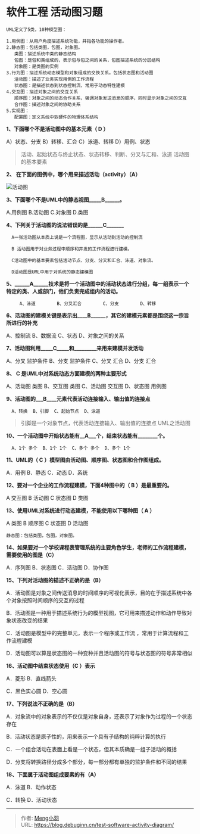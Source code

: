 # 软件工程 活动图习题


```shell
UML定义了5类，10种模型图：

1.用例图：从用户角度描述系统功能，并指各功能的操作者。
2.静态图：包括类图，包图，对象图。
   类图：描述系统中类的静态结构
   包图：是包和类组成的，表示包与包之间的关系，包图描述系统的分层结构
   对象图：是类图的实例
3.行为图：描述系统动态模型和对象组成的交换关系。包括状态图和活动图
   活动图：描述了业务实现用例的工作流程
   状态图：是描述状态到状态控制流，常用于动态特性建模
4.交互图：描述对象之间的交互关系
   顺序图：对象之间的动态合作关系，强调对象发送消息的顺序，同时显示对象之间的交互
   合作图：描述对象之间的协助关系
5.实现图：
   配置图：定义系统中软硬件的物理体系结构 
```

**1、下面哪个不是活动图中的基本元素（ D ）**

A）状态、分支       B）转移、汇合     C）泳道、转移     D）用例、状态

> 活动、起始状态与终止状态、状态转移、判断、分叉与汇和、泳道
活动图的基本要素

**2、 在下面的图例中，哪个用来描述活动（activity）（A）**

![活动图](https://image.debuginn.cn/202303211951206.png)

**3、下面哪个不是UML中的静态视图_____B______。**

A.用例图      B.活动图      C.对象图      D.类图

**4、下列关于活动图的说法错误的是______C_______**

      A一张活动图从本质上说是一个流程图，显示从活动到活动的控制流

      B 活动图用于对业务过程中顺序和并发的工作流程进行建模。

      C活动图中的基本要素包括活动节点、分支、分叉和汇合、泳道、对象流。

      D活动图是UML中用于对系统的静态建模图

**5、______A______技术是将一个活动图中的活动状态进行分组，每一组表示一个特定的类、人或部门，他们负责完成组内的活动。**

         A、泳道        B、分叉汇合        C、分支        D、转移

**6、活动图的建模关键是表示出____B______，其它的建模元素都是围绕这一宗旨所进行的补充**

A、控制流        B、数据流        C、状态        D、对象之间的关系

**7、活动图利用_____C_____和_________来用来建模并发活动**

A、分叉  监护条件 B、分支 监护条件  C、分叉 汇合  D、分支 汇合

**8、  C     是UML中对系统动态方面建模的两种主要形式**

A、活动图 类图  B、交互图 类图  C、活动图 交互图  D、状态图 用例图

**9、活动图的___B____元素代表活动连接输入、输出值的连接点**

      A、转换  B、引脚  C、起始节点  D、泳道

> 引脚是一个对象节点，代表活动连接输入、输出值的连接点
UML之活动图

**10、一个活动图中开始状态能有__A___个，结束状态能有________个。**

      A、1个 多个  B、1个 1个  C、多个 多个  D、多个 1个

**11、UML的（   C   ）模型图由活动图、顺序图、状态图和合作图组成。**

A．用例                   B．静态                    C．动态                    D．系统

**12、要对一个企业的工作流程建模，下面4种图中的（ B ）是最重要的。**

A 交互图      B 活动图      C 状态图      D 类图

**13、使用UML对系统进行动态建模，不能使用以下哪种图（ A  ）**

A  类图    B  顺序图    C  状态图    D  活动图

```shell
静态图：包括类图，包图，对象图。
```

**14、如果要对一个学校课程表管理系统的主要角色学生，老师的工作流程建模，需要使用的图是（C）**

A．序列图      B．状态图 C．活动图      D．协作图

**15、下列对活动图的描述不正确的是（B）**

A．活动图是对象之间传送消息的时间顺序的可视化表示，目的在于描述系统中各个对象按照时间顺序的交互的过程

B．活动图是一种用于描述系统行为的模型视图，它可用来描述动作和动作导致对象状态改变的结果

C．活动图是模型中的完整单元，表示一个程序或工作流 ，常用于计算流程和工作流程建模

D．活动图可以算是状态图的一种变种并且活动图的符号与状态图的符号非常相似

**16、活动图中结束状态使用（C ）表示**

A．菱形          B．直线箭头

C．黑色实心圆    D．空心圆

**17、下列说法不正确的是（B）**

A．对象流中的对象表示的不仅仅是对象自身，还表示了对象作为过程的一个状态存在

B．活动状态是原子性的，用来表示一个具有子结构的纯粹计算的执行

C．一个组合活动在表面上看是一个状态，但其本质确是一组子活动的概括

D．分支将转换路径分成多个部分，每一部分都有单独的监护条件和不同的结果

**18、下面属于活动图组成要素的有（A）**

A．泳道      B．动作状态

C．转换      D．活动状态

---

> 作者: [Meng小羽](https://www.debuginn.cn)  
> URL: https://blog.debuginn.cn/test-software-activity-diagram/  

